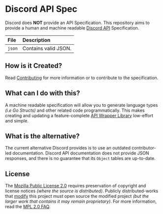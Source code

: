 # Discord API Spec
Discord does **NOT** provide an API Specification. This repository aims to provide a human and machine readable [Discord API](https://discord.com/developers/docs/reference) Specification.

| File   | Description          |
| :----- | :------------------- |
| `json` | Contains valid JSON. |

## How is it Created?

Read [Contributing](CONTRIBUTING.md) for more information or to contribute to the specification.

## What can I do with this?

A machine readable specification will allow you to generate language types _(i.e Go Structs)_ and other related code programmatically. This makes creating and updating a feature-complete [API Wrapper Library](https://discord.com/developers/docs/topics/community-resources#libraries-discord-libraries) low-effort and simple.

## What is the alternative?

The current alternative Discord provides is to use an outdated contributor-led documentation. Discord API documentation does not provide JSON responses, and there is no guarantee that its `Object` tables are up-to-date.

## License

The [Mozilla Public License 2.0](LICENSE) requires preservation of copyright and license notices _(where the source is distributed)_. Publicly distributed-works that [modify](https://www.mozilla.org/en-US/MPL/2.0/FAQ/#distribute-modified-source) this project must open source the modified project _(but the larger work that contains it may remain proprietary)_. For more information, read the [MPL 2.0 FAQ](https://www.mozilla.org/en-US/MPL/2.0/FAQ/#license-use).